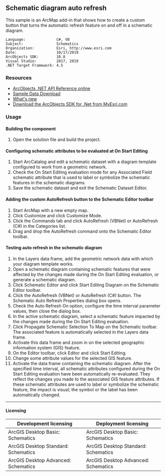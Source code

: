 ## Schematic diagram auto refresh

  <div xmlns="http://www.w3.org/1999/xhtml">
    <div>
      <span class="PropertyValue">This sample is an ArcMap add-in that shows how to create a custom button that turns the automatic refresh feature on and off in a schematic diagram.</span>
    </div>
  </div>  


<!-- TODO: Fill this section below with metadata about this sample-->
```
Language:              C#, VB
Subject:               Schematics
Organization:          Esri, http://www.esri.com
Date:                  10/17/2019
ArcObjects SDK:        10.8
Visual Studio:         2017, 2019
.NET Target Framework: 4.5
```

### Resources

* [ArcObjects .NET API Reference online](http://desktop.arcgis.com/en/arcobjects/latest/net/webframe.htm)  
* [Sample Data Download](../../releases)  
* [What's new](http://desktop.arcgis.com/en/arcobjects/latest/net/webframe.htm#91cabc68-2271-400a-8ff9-c7fb25108546.htm)  
* [Download the ArcObjects SDK for .Net from MyEsri.com](https://my.esri.com/)  

### Usage
#### Building the component  
1. Open the solution file and build the project.  

#### Configuring schematic attributes to be evaluated at On Start Editing  
1. Start ArcCatalog and edit a schematic dataset with a diagram template configured to work from a geometric network.  
1. Check the On Start Editing evaluation mode for any Associated Field schematic attribute that is used to label or symbolize the schematic features in the schematic diagrams.  
1. Save the schematic dataset and exit the Schematic Dataset Editor.  

#### Adding the custom AutoRefresh button to the Schematic Editor toolbar  
1. Start ArcMap with a new empty map.  
1. Click Customize and click Customize Mode.  
1. Click the Commands tab and click AutoRefresh (VBNet) or AutoRefresh (C#) in the Categories list.  
1. Drag and drop the AutoRefresh command onto the Schematic Editor toolbar.  

#### Testing auto refresh in the schematic diagram  
1. In the Layers data frame, add the geometric network data with which your diagram template works.  
1. Open a schematic diagram containing schematic features that were affected by the changes made during the On Start Editing evaluation, or generate a schematic diagram.  
1. Click Schematic Editor and click Start Editing Diagram on the Schematic Editor toolbar.  
1. Click the AutoRefresh (VBNet) or AutoRefresh (C#) button. The Schematic Auto Refresh Properties dialog box opens.  
1. Check the Auto Refresh On option, configure the time interval parameter values, then close the dialog box.  
1. In the active schematic diagram, select a schematic feature impacted by the changes made during the On Start Editing evaluation.  
1. Click Propagate Schematic Selection To Map on the Schematic toolbar. The associated feature is automatically selected in the Layers data frame.  
1. Activate this data frame and zoom in on the selected geographic information system (GIS) feature.  
1. On the Editor toolbar, click Editor and click Start Editing.  
1. Change some attribute values for the selected GIS feature.  
1. Activate the data frame containing the schematic diagram. After the specified time interval, all schematic attributes configured during the On Start Editing evaluation have been automatically re-evaluated. They reflect the changes you made to the associated GIS feature attributes. If these schematic attributes are used to label or symbolize the schematic feature, the impact is visual; the symbol or the label has been automatically changed.  









---------------------------------

#### Licensing  
| Development licensing | Deployment licensing | 
| ------------- | ------------- | 
| ArcGIS Desktop Basic: Schematics | ArcGIS Desktop Basic: Schematics |  
| ArcGIS Desktop Standard: Schematics | ArcGIS Desktop Standard: Schematics |  
| ArcGIS Desktop Advanced: Schematics | ArcGIS Desktop Advanced: Schematics |  


